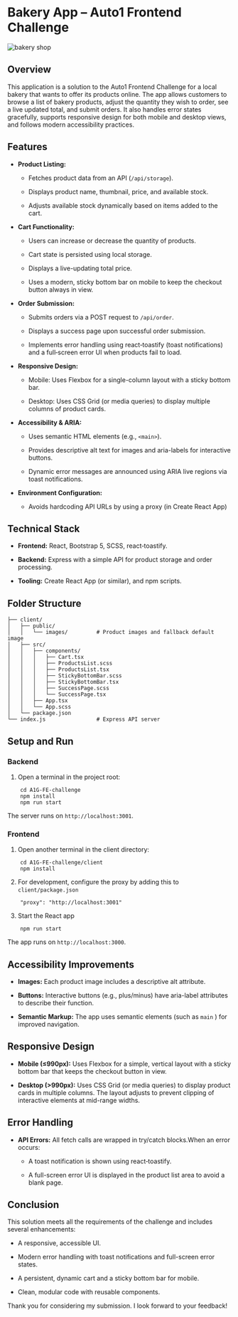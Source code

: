 Bakery App – Auto1 Frontend Challenge
=====================================

![bakery shop](https://static.vecteezy.com/system/resources/previews/002/045/877/large_2x/fancy-bakery-shop-with-trees-and-bike-vector.jpg)

Overview
--------

This application is a solution to the Auto1 Frontend Challenge for a local bakery that wants to offer its products online. The app allows customers to browse a list of bakery products, adjust the quantity they wish to order, see a live updated total, and submit orders. It also handles error states gracefully, supports responsive design for both mobile and desktop views, and follows modern accessibility practices.

Features
--------

*   **Product Listing:**

    *   Fetches product data from an API (`/api/storage`).

    *   Displays product name, thumbnail, price, and available stock.

    *   Adjusts available stock dynamically based on items added to the cart.

*   **Cart Functionality:**

    *   Users can increase or decrease the quantity of products.

    *   Cart state is persisted using local storage.

    *   Displays a live-updating total price.

    *   Uses a modern, sticky bottom bar on mobile to keep the checkout button always in view.

*   **Order Submission:**

    *   Submits orders via a POST request to `/api/order`.

    *   Displays a success page upon successful order submission.

    *   Implements error handling using react‑toastify (toast notifications) and a full‑screen error UI when products fail to load.

*   **Responsive Design:**

    *   Mobile: Uses Flexbox for a single-column layout with a sticky bottom bar.

    *   Desktop: Uses CSS Grid (or media queries) to display multiple columns of product cards.

*   **Accessibility & ARIA:**

    *   Uses semantic HTML elements (e.g., `<main>`).

    *   Provides descriptive alt text for images and aria-labels for interactive buttons.

    *   Dynamic error messages are announced using ARIA live regions via toast notifications.

*   **Environment Configuration:**

    *   Avoids hardcoding API URLs by using a proxy (in Create React App)


Technical Stack
---------------

*   **Frontend:** React, Bootstrap 5, SCSS, react‑toastify.

*   **Backend:** Express with a simple API for product storage and order processing.

*   **Tooling:** Create React App (or similar), and npm scripts.


Folder Structure
----------------

```A1G-FE-challenge/
├── client/
│   ├── public/
│   │   └── images/         # Product images and fallback default image
│   ├── src/
│   │   ├── components/
│   │   │   ├── Cart.tsx
│   │   │   ├── ProductsList.scss
│   │   │   ├── ProductsList.tsx
│   │   │   ├── StickyBottomBar.scss
│   │   │   ├── StickyBottomBar.tsx
│   │   │   ├── SuccessPage.scss
│   │   │   └── SuccessPage.tsx
│   │   ├── App.tsx
│   │   └── App.scss
│   └── package.json
└── index.js                # Express API server
```



Setup and Run
-------------

### **Backend**

1. Open a terminal in the project root:
```
    cd A1G-FE-challenge
    npm install
    npm run start
```
The server runs on `http://localhost:3001`.


### **Frontend**

1.  Open another terminal in the client directory:
```
    cd A1G-FE-challenge/client
    npm install
```

2.  For development, configure the proxy by adding this to `client/package.json`

```
    "proxy": "http://localhost:3001"
```

3.  Start the React app
```
    npm run start
```
The app runs on `http://localhost:3000`.


Accessibility Improvements
--------------------------

*   **Images:** Each product image includes a descriptive alt attribute.

*   **Buttons:** Interactive buttons (e.g., plus/minus) have aria-label attributes to describe their function.

*   **Semantic Markup:** The app uses semantic elements (such as `main` ) for improved navigation.


Responsive Design
-----------------

*   **Mobile (≤990px):** Uses Flexbox for a simple, vertical layout with a sticky bottom bar that keeps the checkout button in view.

*   **Desktop (>990px):** Uses CSS Grid (or media queries) to display product cards in multiple columns. The layout adjusts to prevent clipping of interactive elements at mid-range widths.


Error Handling
--------------

*   **API Errors:** All fetch calls are wrapped in try/catch blocks.When an error occurs:

    *   A toast notification is shown using react‑toastify.

    *   A full-screen error UI is displayed in the product list area to avoid a blank page.


Conclusion
----------

This solution meets all the requirements of the challenge and includes several enhancements:

*   A responsive, accessible UI.

*   Modern error handling with toast notifications and full-screen error states.

*   A persistent, dynamic cart and a sticky bottom bar for mobile.

*   Clean, modular code with reusable components.


Thank you for considering my submission. I look forward to your feedback!